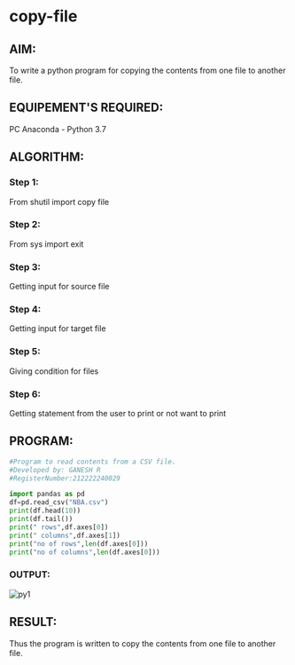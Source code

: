 # copy-file
## AIM:
To write a python program for copying the contents from one file to another file.
## EQUIPEMENT'S REQUIRED: 
PC
Anaconda - Python 3.7
## ALGORITHM: 
### Step 1:
From shutil import copy file
### Step 2: 
From sys import exit 
### Step 3: 
Getting input for source file
### Step 4:  
Getting input for target file
### Step 5: 
Giving condition for files
### Step 6: 
Getting statement from the user to print or not want to print
## PROGRAM:
```PYTHON
#Program to read contents from a CSV file.
#Developed by: GANESH R
#RegisterNumber:212222240029

import pandas as pd
df=pd.read_csv("NBA.csv")
print(df.head(10))
print(df.tail())
print(" rows",df.axes[0])
print(" columns",df.axes[1])
print("no of rows",len(df.axes[0]))
print("no of columns",len(df.axes[0]))
```
### OUTPUT:
![py1](https://github.com/ganesha360/copy-file/assets/120884552/eda02f53-7eb4-4987-83c9-765754acd6ae)


## RESULT:
Thus the program is written to copy the contents from one file to another file.
